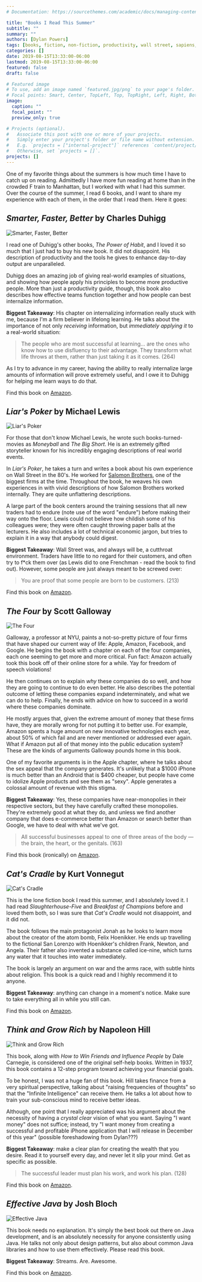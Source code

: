 ```yaml
---
# Documentation: https://sourcethemes.com/academic/docs/managing-content/

title: "Books I Read This Summer"
subtitle: ""
summary: ""
authors: [Dylan Powers]
tags: [books, fiction, non-fiction, productivity, wall street, sapiens, money, amazon, apple, facebook, google]
categories: []
date: 2019-08-15T13:33:00-06:00
lastmod: 2019-08-15T13:33:00-06:00
featured: false
draft: false

# Featured image
# To use, add an image named `featured.jpg/png` to your page's folder.
# Focal points: Smart, Center, TopLeft, Top, TopRight, Left, Right, BottomLeft, Bottom, BottomRight.
image:
  caption: ""
  focal_point: ""
  preview_only: true

# Projects (optional).
#   Associate this post with one or more of your projects.
#   Simply enter your project's folder or file name without extension.
#   E.g. `projects = ["internal-project"]` references `content/project/deep-learning/index.md`.
#   Otherwise, set `projects = []`.
projects: []
---
```


One of my favorite things about the summers is how much time I have to catch up on reading. Admittedly I have more fun reading at home than in the crowded F train to Manhattan, but I worked with what I had this summer. Over the course of the summer, I read 6 books, and I want to share my experience with each of them, in the order that I read them. Here it goes:

## _Smarter, Faster, Better_ by Charles Duhigg

![Smarter, Faster, Better](sfb.jpeg)

I read one of Duhigg's other books, _The Power of Habit_, and I loved it so much that I just had to buy his new book. It did not disappoint. His description of productivity and the tools he gives to enhance day-to-day output are unparalleled. 

Duhigg does an amazing job of giving real-world examples of situations, and showing how people apply his principles to become more productive people. More than just a productivity guide, though, this book also describes how effective teams function together and how people can best internalize information.

**Biggest Takeaway**: His chapter on internalizing information really stuck with me, because I'm a firm believer in lifelong learning. He talks about the importance of not only _receiving_ information, but _immediately applying it_ to a real-world situation:

> The people who are most successful at learning... are the ones who know how to use disfluency to their advantage. They transform what life throws at them, rather than just taking it as it comes. (264)

As I try to advance in my career, having the ability to really internalize large amounts of information will prove extremely useful, and I owe it to Duhigg for helping me learn ways to do that.

Find this book on [Amazon](https://www.amazon.com/Smarter-Faster-Better-Transformative-Productivity/dp/0812983599/ref=sr_1_3?crid=3VE58XKTHXWD9&keywords=smarter+faster+better&qid=1565898014&s=books&sprefix=smarter+faster%2Cstripbooks%2C159&sr=1-3).

## _Liar's Poker_ by Michael Lewis

![Liar's Poker](lp.jpeg)

For those that don't know Michael Lewis, he wrote such books-turned-movies as _Moneyball_ and _The Big Short_. He is an extremely gifted storyteller known for his incredibly engaging descriptions of real world events. 

In _Liar's Poker_, he takes a turn and writes a book about his own experience on Wall Street in the 80's. He worked for [Salomon Brothers](https://en.wikipedia.org/wiki/Salomon_Brothers), one of the biggest firms at the time. Throughout the book, he weaves his own experiences in with vivid descriptions of how Salomon Brothers worked internally. They are quite unflattering descriptions. 

A large part of the book centers around the training sessions that all new traders had to endure (note use of the word "endure") before making their way onto the floor. Lewis could not believe how childish some of his colleagues were; they were often caught throwing paper balls at the lecturers. He also includes a lot of technical economic jargon, but tries to explain it in a way that anybody could digest.

**Biggest Takeaway**: Wall Street was, and always will be, a cutthroat environment. Traders have little to no regard for their customers, and often try to f*ck them over (as Lewis did to one Frenchman - read the book to find out). However, some people are just always meant to be screwed over:

> You are proof that some people are born to be customers. (213)

Find this book on [Amazon](https://www.amazon.com/Liars-Poker-Norton-Paperback-Michael/dp/039333869X/ref=sr_1_1?crid=24LK8FCCXGZDX&keywords=liar%27s+poker&qid=1565899441&s=books&sprefix=liar%27s+poker%2Caps%2C157&sr=1-1).

## _The Four_ by Scott Galloway

![The Four](tf.png)

Galloway, a professor at NYU, paints a not-so-pretty picture of four firms that have shaped our current way of life: Apple, Amazon, Facebook, and Google. He begins the book with a chapter on each of the four companies, each one seeming to get more and more critical. Fun fact: Amazon actually took this book off of their online store for a while. Yay for freedom of speech violations!

He then continues on to explain _why_ these companies do so well, and how they are going to continue to do even better. He also describes the potential outcome of letting these companies expand indeterminately, and what we can do to help. Finally, he ends with advice on how to succeed in a world where these companies dominate.

He mostly argues that, given the extreme amount of money that these firms have, they are morally wrong for not putting it to better use. For example, Amazon spents a huge amount on new innovative technologies each year, about 50% of which fail and are never mentioned or addressed ever again. What if Amazon put all of that money into the public education system? These are the kinds of arguments Galloway pounds home in this book.

One of my favorite arguments is in the Apple chapter, where he talks about the sex appeal that the company generates. It's unlikely that a $1000 iPhone is much better than an Android that is $400 cheaper, but people have come to idolize Apple products and see them as "sexy". Apple generates a colossal amount of revenue with this stigma. 

**Biggest Takeaway**: Yes, these companies have near-monopolies in their respective sectors, but they have carefully crafted these monopolies. They're extremely good at what they do, and unless we find another company that does e-commerce better than Amazon or search better than Google, we have to deal with what we've got.

> All successful businesses appeal to one of three areas of the body — the brain, the heart, or the genitals. (163)

Find this book (ironically) on [Amazon](https://www.amazon.com/Four-Hidden-Amazon-Facebook-Google/dp/0735213658/ref=sr_1_1?keywords=the+four&qid=1565900258&s=books&sr=1-1).

## _Cat's Cradle_ by Kurt Vonnegut

![Cat's Cradle](cc.png)

This is the lone fiction book I read this summer, and I absolutely loved it. I had read _Slaughterhouse-Five_ and _Breakfast of Champions_ before and loved them both, so I was sure that _Cat's Cradle_ would not disappoint, and it did not. 

The book follows the main protagonist Jonah as he looks to learn more about the creator of the atom bomb, Felix Hoenikker. He ends up travelling to the fictional San Lorenzo with Hoenikker's children Frank, Newton, and Angela. Their father also invented a substance called ice-nine, which turns any water that it touches into water immediately.

The book is largely an argument on war and the arms race, with subtle hints about religion. This book is a quick read and I highly recommend it to anyone.

**Biggest Takeaway**: anything can change in a moment's notice. Make sure to take everything all in while you still can.

Find this book on [Amazon](https://www.amazon.com/Cats-Cradle-Novel-Kurt-Vonnegut/dp/038533348X/ref=sr_1_2?keywords=cat%27s+cradle&qid=1565900661&s=books&sr=1-2).

## _Think and Grow Rich_ by Napoleon Hill

![Think and Grow Rich](tagr.jpeg)

This book, along with _How to Win Friends and Influence People_ by Dale Carnegie, is considered one of the original self-help books. Written in 1937, this book contains a 12-step program toward achieving your financial goals.

To be honest, I was not a huge fan of this book. Hill takes finance from a very spiritual perspective, talking about "raising frequencies of thoughts" so that the "Infinite Intelligence" can receive them. He talks a lot about how to train your sub-conscious mind to receive better ideas.

Although, one point that I really appreciated was his argument about the necessity of having a _crystal clear_ vision of what you want. Saying "I want money" does not suffice; instead, try "I want money from creating a successful and profitable iPhone application that I will release in December of this year" (possible foreshadowing from Dylan???)

**Biggest Takeaway**: make a clear plan for creating the wealth that you desire. Read it to yourself every day, and never let it slip your mind. Get as specific as possible.

> The successful leader must plan his work, and work his plan. (128)

Find this book on [Amazon](https://www.amazon.com/Think-Grow-Rich-Publication-Foundation-ebook/dp/B07P896HSJ/ref=sr_1_1_sspa?crid=26DVSBZU7ABHL&keywords=think+and+grow+rich&qid=1565900683&s=books&sprefix=think+%2Cstripbooks%2C171&sr=1-1-spons&psc=1&spLa=ZW5jcnlwdGVkUXVhbGlmaWVyPUExODZBRUtKNTRPNERGJmVuY3J5cHRlZElkPUEwODM5MzY4VExDQUQxUzU1T1hWJmVuY3J5cHRlZEFkSWQ9QTAzMzkzNzhNSFRJRjZWTjFCMkkmd2lkZ2V0TmFtZT1zcF9hdGYmYWN0aW9uPWNsaWNrUmVkaXJlY3QmZG9Ob3RMb2dDbGljaz10cnVl).

## _Effective Java_ by Josh Bloch

![Effective Java](ej.jpeg)

This book needs no explanation. It's simply the best book out there on Java development, and is an absolutely necessity for anyone consistently using Java. He talks not only about design patterns, but also about common Java libraries and how to use them effectively. Please read this book.

**Biggest Takeaway**: Streams. Are. Awesome.

Find this book on [Amazon](https://www.amazon.com/Effective-Java-Joshua-Bloch/dp/0134685997/ref=sr_1_3?keywords=effective+java&qid=1565901196&s=books&sr=1-3).